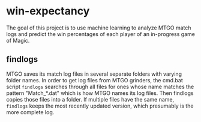 # win-expectancy

The goal of this project is to use machine learning to analyze MTGO match logs and predict the win percentages of each player of an in-progress game of Magic.

## findlogs

MTGO saves its match log files in several separate folders with varying folder names. In order to get log files from MTGO grinders, the cmd.bat script `findlogs` searches through all files for ones whose name matches the pattern "Match_\*.dat" which is how MTGO names its log files. Then findlogs copies those files into a folder. If multiple files have the same name, `findlogs` keeps the most recently updated version, which presumably is the more complete log.

